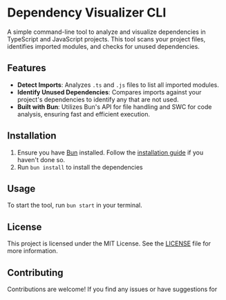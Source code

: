 # Dependency Visualizer CLI

A simple command-line tool to analyze and visualize dependencies in TypeScript and JavaScript projects. This tool scans your project files, identifies imported modules, and checks for unused dependencies.

## Features

- **Detect Imports**: Analyzes `.ts` and `.js` files to list all imported modules.
- **Identify Unused Dependencies**: Compares imports against your project's dependencies to identify any that are not used.
- **Built with Bun**: Utilizes Bun's API for file handling and SWC for code analysis, ensuring fast and efficient execution.

## Installation

1. Ensure you have [Bun](https://bun.sh/) installed. Follow the [installation guide](https://bun.sh/docs/installation) if you haven't done so.
3. Run `bun install` to install the dependencies

## Usage

To start the tool, run `bun start` in your terminal.

## License

This project is licensed under the MIT License. See the [LICENSE](LICENSE) file for more information.

## Contributing

Contributions are welcome! If you find any issues or have suggestions for

